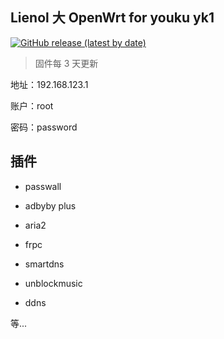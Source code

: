 ## Lienol 大 OpenWrt for youku yk1

[![GitHub release (latest by date)](https://img.shields.io/github/v/release/tiators/openwrt-youku-yk1-actions?label=%E4%B8%8B%E8%BD%BD%E5%9C%B0%E5%9D%80&style=for-the-badge)](https://github.com/tiators/openwrt-youku-yk1-actions/releases/latest)

> 固件每 3 天更新

地址：192.168.123.1

账户：root

密码：password


## 插件

* passwall

* adbyby plus

* aria2

* frpc

* smartdns

* unblockmusic

* ddns

等...
